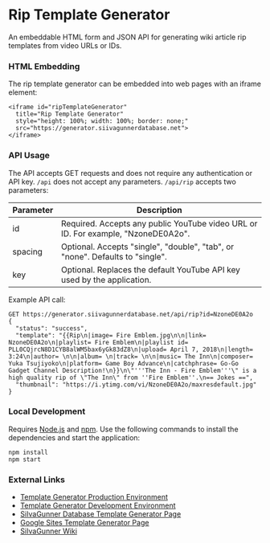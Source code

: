 # Rip Template Generator

An embeddable HTML form and JSON API for generating wiki article rip templates from video URLs or IDs.

### HTML Embedding

The rip template generator can be embedded into web pages with an iframe element:

```
<iframe id="ripTemplateGenerator"
  title="Rip Template Generator"
  style="height: 100%; width: 100%; border: none;"
  src="https://generator.siivagunnerdatabase.net">
</iframe>
```

### API Usage

The API accepts GET requests and does not require any authentication or API key. `/api` does not accept any parameters. `/api/rip` accepts two parameters:

| Parameter | Description |
| --------- | ----------- |
| id        | Required. Accepts any public YouTube video URL or ID. For example, "NzoneDE0A2o". |
| spacing   | Optional. Accepts "single", "double", "tab", or "none". Defaults to "single". |
| key       | Optional. Replaces the default YouTube API key used by the application. |

Example API call:

```
GET https://generator.siivagunnerdatabase.net/api/rip?id=NzoneDE0A2o
{
  "status": "success",
  "template": "{{Rip\n|image= Fire Emblem.jpg\n\n|link= NzoneDE0A2o\n|playlist= Fire Emblem\n|playlist id= PLL0CQjrcN8D1CYB8alWM5bax6yGk83dZ8\n|upload= April 7, 2018\n|length= 3:24\n|author= \n\n|album= \n|track= \n\n|music= The Inn\n|composer= Yuka Tsujiyoko\n|platform= Game Boy Advance\n|catchphrase= Go-Go Gadget Channel Description!\n}}\n\"'''The Inn - Fire Emblem'''\" is a high quality rip of \"The Inn\" from ''Fire Emblem''.\n== Jokes ==",
  "thumbnail": "https://i.ytimg.com/vi/NzoneDE0A2o/maxresdefault.jpg"
}
```

### Local Development

Requires [Node.js](https://nodejs.org/en/download/) and [npm](https://docs.npmjs.com/downloading-and-installing-node-js-and-npm). Use the following commands to install the dependencies and start the application:

```
npm install
npm start
```

### External Links

* [Template Generator Production Environment](https://generator.siivagunnerdatabase.net/)
* [Template Generator Development Environment](https://dev.generator.siivagunnerdatabase.net/)
* [SiIvaGunner Database Template Generator Page](https://siivagunnerdatabase.net/generate/)
* [Google Sites Template Generator Page](https://sites.google.com/view/rip-template-generator/home)
* [SiIvaGunner Wiki](https://siivagunner.fandom.com/wiki/SiIvaGunner_Wiki)
